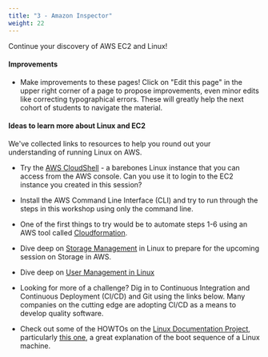 ```yaml
---
title: "3 - Amazon Inspector"
weight: 22
---
```


Continue your discovery of AWS EC2 and Linux!
<br>

#### Improvements
  - Make improvements to these pages! Click on "Edit this page" in the upper right corner of a page to 
    propose improvements, even minor edits like correcting typographical errors. These will 
    greatly help the next cohort of students to navigate the material.

#### Ideas to learn more about Linux and EC2
We've collected links to resources to help you round out your understanding of running Linux on AWS. 
- Try the [AWS CloudShell](https://aws.amazon.com/cloudshell/) - a barebones Linux instance that you can access 
  from the AWS console. Can you use it to login to the EC2 instance you created in this session?
  
- Install the AWS Command Line Interface (CLI) and try to run through the steps in this workshop using only
  the command line.
    
- One of the first things to try would be to automate steps 1-6 using 
an AWS tool called [Cloudformation](https://aws.amazon.com/cloudformation/).
  
- Dive deep on [Storage Management](/further_reading/storage_management.html) in Linux to prepare for the
upcoming session on Storage in AWS.

- Dive deep on [User Management in Linux](/further_reading/user_management.html)
- Looking for more of a challenge? Dig in to Continuous Integration and Continuous Deployment (CI/CD) and Git
using the links below. Many companies on the cutting edge are adopting CI/CD as a means to develop
  quality software.
  
- Check out some of the HOWTOs on the 
  [Linux Documentation Project](https://tldp.org/HOWTO/HOWTO-INDEX/howtos.html), particularly [this one](https://tldp.org/HOWTO/From-PowerUp-To-Bash-Prompt-HOWTO.html), a great explanation of the boot sequence of a Linux machine.